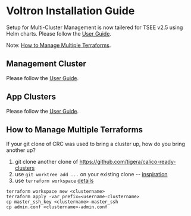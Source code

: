 
# Voltron Installation Guide

Setup for Multi-Cluster Management is now tailered for TSEE v2.5 using Helm charts. Please follow the [User Guide](https://docs.google.com/document/d/1fNWy1lRJ5E41b-kxf5pF-mwltGfY2rWuvYdfSSG5HhA). 

Note: [How to Manage Multiple Terraforms](#how-to-manage-multiple-terraforms).

## Management Cluster

Please follow the [User Guide](https://docs.google.com/document/d/1fNWy1lRJ5E41b-kxf5pF-mwltGfY2rWuvYdfSSG5HhA). 

## App Clusters

Please follow the [User Guide](https://docs.google.com/document/d/1fNWy1lRJ5E41b-kxf5pF-mwltGfY2rWuvYdfSSG5HhA). 

## How to Manage Multiple Terraforms

If your git clone of CRC was used to bring a cluster up, how do you bring another up?

1. git clone another clone of https://github.com/tigera/calico-ready-clusters
1. use `git worktree add ...` on your existing clone -- [inspiration](https://spin.atomicobject.com/2016/06/26/parallelize-development-git-worktrees/)
1. use `terraform workspace` [details](https://www.terraform.io/docs/state/workspaces.html)

```
terraform workspace new <clustername>
terraform apply -var prefix=<username-clustername>
cp master_ssh_key <clustername>-master_ssh
cp admin.conf <clustername>-admin.conf
```


